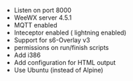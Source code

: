 - Listen on port 8000
- WeeWX server 4.5.1
- MQTT enabled
- Inteceptor enabled ( lightning enabled)
- Support for s6-Overlay v3
- permissions on run/finish scripts
- Add i386
- Add configuration for HTML output
- Use Ubuntu (instead of Alpine)